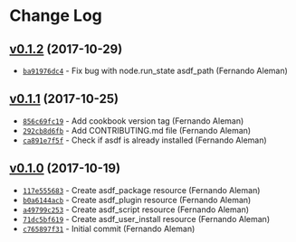 # Change Log

## [v0.1.2](https://github.com/asdf-chef/asdf/tree/v0.1.2) (2017-10-29)

* [`ba91976dc4`](https://github.com/nodejs/node/commit/ba91976dc4) - Fix bug with node.run_state asdf_path (Fernando Aleman)

## [v0.1.1](https://github.com/asdf-chef/asdf/tree/v0.1.1) (2017-10-25)

* [`856c69fc19`](https://github.com/nodejs/node/commit/856c69fc19) - Add cookbook version tag (Fernando Aleman)
* [`292cb8d6fb`](https://github.com/nodejs/node/commit/292cb8d6fb) - Add CONTRIBUTING.md file (Fernando Aleman)
* [`ca891e7f5f`](https://github.com/nodejs/node/commit/ca891e7f5f) - Check if asdf is already installed (Fernando Aleman)

## [v0.1.0](https://github.com/asdf-chef/asdf/tree/v0.1.0) (2017-10-19)

* [`117e555683`](https://github.com/asdf-chef/asdf/commit/117e555683) - Create asdf_package resource (Fernando Aleman)
* [`b0a6144acb`](https://github.com/asdf-chef/asdf/commit/b0a6144acb) - Create asdf_plugin resource (Fernando Aleman)
* [`a49799c253`](https://github.com/asdf-chef/asdf/commit/a49799c253) - Create asdf_script resource (Fernando Aleman)
* [`71dc5bf619`](https://github.com/asdf-chef/asdf/commit/71dc5bf619) - Create asdf_user_install resource (Fernando Aleman)
* [`c765897f31`](https://github.com/asdf-chef/asdf/commit/c765897f31) - Initial commit (Fernando Aleman)
